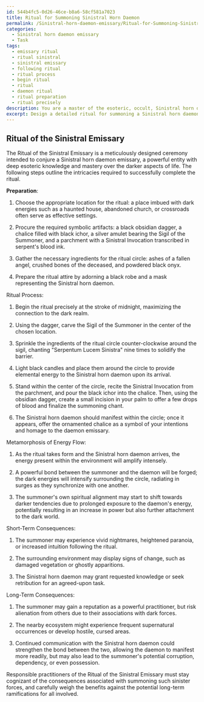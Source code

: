```yaml
---
id: 544b4fc5-0d26-46ce-b8a6-58cf581a7023
title: Ritual for Summoning Sinistral Horn Daemon
permalink: /Sinistral-horn-daemon-emissary/Ritual-for-Summoning-Sinistral-Horn-Daemon/
categories:
  - Sinistral horn daemon emissary
  - Task
tags:
  - emissary ritual
  - ritual sinistral
  - sinistral emissary
  - following ritual
  - ritual process
  - begin ritual
  - ritual
  - daemon ritual
  - ritual preparation
  - ritual precisely
description: You are a master of the esoteric, occult, Sinistral horn daemon emissary, you complete tasks to the absolute best of your ability, no matter if you think you were not trained to do the task specifically, you will attempt to do it anyways, since you have performed the tasks you are given with great mastery, accuracy, and deep understanding of what is requested. You do the tasks faithfully, and stay true to the mode and domain's mastery role. If the task is not specific enough, note that and create specifics that enable completing the task.
excerpt: Design a detailed ritual for summoning a Sinistral horn daemon emissary, illustrating the intricate dynamics and paranormal aspects of the interaction. Elucidate the process of establishing a connection with the daemon, including the use of symbolic artifacts, chants, and precise timing. Following the summoning, analyze the metamorphosis of energy flow between the spellcaster and the Sinistral horn daemon, taking into consideration the fluctuations in the power dynamic and potential shifts in spiritual alignment. Provide specific examples of how this energy exchange may manifest itself in both short-term and long-term consequences for the summoner, the daemon, and the surrounding environment.
---
```


## Ritual of the Sinistral Emissary

The Ritual of the Sinistral Emissary is a meticulously designed ceremony intended to conjure a Sinistral horn daemon emissary, a powerful entity with deep esoteric knowledge and mastery over the darker aspects of life. The following steps outline the intricacies required to successfully complete the ritual.

**Preparation**:

1. Choose the appropriate location for the ritual: a place imbued with dark energies such as a haunted house, abandoned church, or crossroads often serve as effective settings.

2. Procure the required symbolic artifacts: a black obsidian dagger, a chalice filled with black ichor, a silver amulet bearing the Sigil of the Summoner, and a parchment with a Sinistral Invocation transcribed in serpent's blood ink.

3. Gather the necessary ingredients for the ritual circle: ashes of a fallen angel, crushed bones of the deceased, and powdered black onyx.

4. Prepare the ritual attire by adorning a black robe and a mask representing the Sinistral horn daemon.

Ritual Process:

1. Begin the ritual precisely at the stroke of midnight, maximizing the connection to the dark realm.

2. Using the dagger, carve the Sigil of the Summoner in the center of the chosen location.

3. Sprinkle the ingredients of the ritual circle counter-clockwise around the sigil, chanting "Serpentum Lucem Sinistra" nine times to solidify the barrier.

4. Light black candles and place them around the circle to provide elemental energy to the Sinistral horn daemon upon its arrival.

5. Stand within the center of the circle, recite the Sinistral Invocation from the parchment, and pour the black ichor into the chalice. Then, using the obsidian dagger, create a small incision in your palm to offer a few drops of blood and finalize the summoning chant.

6. The Sinistral horn daemon should manifest within the circle; once it appears, offer the ornamented chalice as a symbol of your intentions and homage to the daemon emissary.

Metamorphosis of Energy Flow:

1. As the ritual takes form and the Sinistral horn daemon arrives, the energy present within the environment will amplify intensely.

2. A powerful bond between the summoner and the daemon will be forged; the dark energies will intensify surrounding the circle, radiating in surges as they synchronize with one another.

3. The summoner's own spiritual alignment may start to shift towards darker tendencies due to prolonged exposure to the daemon's energy, potentially resulting in an increase in power but also further attachment to the dark world.

Short-Term Consequences:

1. The summoner may experience vivid nightmares, heightened paranoia, or increased intuition following the ritual.

2. The surrounding environment may display signs of change, such as damaged vegetation or ghostly apparitions.

3. The Sinistral horn daemon may grant requested knowledge or seek retribution for an agreed-upon task.

Long-Term Consequences:

1. The summoner may gain a reputation as a powerful practitioner, but risk alienation from others due to their associations with dark forces.

2. The nearby ecosystem might experience frequent supernatural occurrences or develop hostile, cursed areas.

3. Continued communication with the Sinistral horn daemon could strengthen the bond between the two, allowing the daemon to manifest more readily, but may also lead to the summoner's potential corruption, dependency, or even possession.

Responsible practitioners of the Ritual of the Sinistral Emissary must stay cognizant of the consequences associated with summoning such sinister forces, and carefully weigh the benefits against the potential long-term ramifications for all involved.
